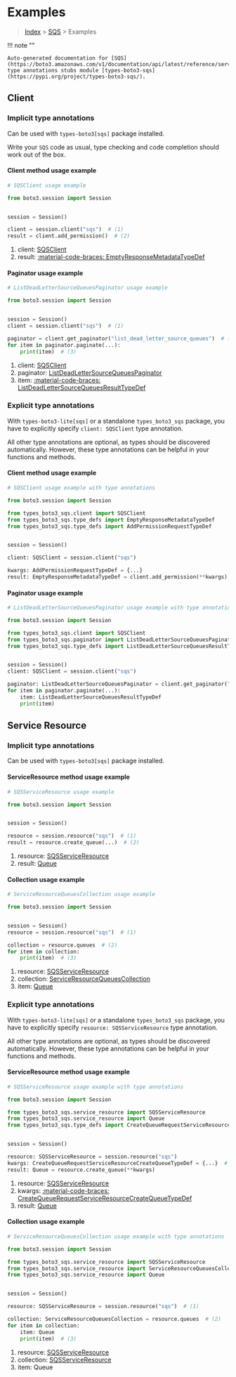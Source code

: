 # Examples

> [Index](../README.md) > [SQS](./README.md) > Examples

!!! note ""

    Auto-generated documentation for [SQS](https://boto3.amazonaws.com/v1/documentation/api/latest/reference/services/sqs.html#sqs)
    type annotations stubs module [types-boto3-sqs](https://pypi.org/project/types-boto3-sqs/).

## Client

### Implicit type annotations

Can be used with `types-boto3[sqs]` package installed.

Write your `SQS` code as usual,
type checking and code completion should work out of the box.


#### Client method usage example

```python
# SQSClient usage example

from boto3.session import Session


session = Session()

client = session.client("sqs")  # (1)
result = client.add_permission()  # (2)
```

1. client: [SQSClient](./client.md)
2. result: [:material-code-braces: EmptyResponseMetadataTypeDef](./type_defs.md#emptyresponsemetadatatypedef)



#### Paginator usage example

```python
# ListDeadLetterSourceQueuesPaginator usage example

from boto3.session import Session


session = Session()
client = session.client("sqs")  # (1)

paginator = client.get_paginator("list_dead_letter_source_queues")  # (2)
for item in paginator.paginate(...):
    print(item)  # (3)
```

1. client: [SQSClient](./client.md)
2. paginator: [ListDeadLetterSourceQueuesPaginator](./paginators.md#listdeadlettersourcequeuespaginator)
3. item: [:material-code-braces: ListDeadLetterSourceQueuesResultTypeDef](./type_defs.md#listdeadlettersourcequeuesresulttypedef)




### Explicit type annotations

With `types-boto3-lite[sqs]`
or a standalone `types_boto3_sqs` package, you have to explicitly specify `client: SQSClient` type annotation.

All other type annotations are optional, as types should be discovered automatically.
However, these type annotations can be helpful in your functions and methods.


#### Client method usage example

```python
# SQSClient usage example with type annotations

from boto3.session import Session

from types_boto3_sqs.client import SQSClient
from types_boto3_sqs.type_defs import EmptyResponseMetadataTypeDef
from types_boto3_sqs.type_defs import AddPermissionRequestTypeDef


session = Session()

client: SQSClient = session.client("sqs")

kwargs: AddPermissionRequestTypeDef = {...}
result: EmptyResponseMetadataTypeDef = client.add_permission(**kwargs)
```



#### Paginator usage example

```python
# ListDeadLetterSourceQueuesPaginator usage example with type annotations

from boto3.session import Session

from types_boto3_sqs.client import SQSClient
from types_boto3_sqs.paginator import ListDeadLetterSourceQueuesPaginator
from types_boto3_sqs.type_defs import ListDeadLetterSourceQueuesResultTypeDef


session = Session()
client: SQSClient = session.client("sqs")

paginator: ListDeadLetterSourceQueuesPaginator = client.get_paginator("list_dead_letter_source_queues")
for item in paginator.paginate(...):
    item: ListDeadLetterSourceQueuesResultTypeDef
    print(item)
```





## Service Resource

### Implicit type annotations

Can be used with `types-boto3[sqs]` package installed.


#### ServiceResource method usage example

```python
# SQSServiceResource usage example

from boto3.session import Session


session = Session()

resource = session.resource("sqs")  # (1)
result = resource.create_queue(...)  # (2)
```

1. resource: [SQSServiceResource](./service_resource.md)
2. result: [Queue](./service_resource.md#queue)



#### Collection usage example

```python
# ServiceResourceQueuesCollection usage example

from boto3.session import Session


session = Session()
resource = session.resource("sqs")  # (1)

collection = resource.queues  # (2)
for item in collection:
    print(item)  # (3)
```

1. resource: [SQSServiceResource](./service_resource.md)
2. collection: [ServiceResourceQueuesCollection](./service_resource.md#serviceresourcequeuescollection)
3. item: [Queue](./service_resource.md#queue)


### Explicit type annotations

With `types-boto3-lite[sqs]`
or a standalone `types_boto3_sqs` package, you have to explicitly specify
`resource: SQSServiceResource` type annotation.

All other type annotations are optional, as types should be discovered automatically.
However, these type annotations can be helpful in your functions and methods.



#### ServiceResource method usage example

```python
# SQSServiceResource usage example with type annotations

from boto3.session import Session

from types_boto3_sqs.service_resource import SQSServiceResource
from types_boto3_sqs.service_resource import Queue
from types_boto3_sqs.type_defs import CreateQueueRequestServiceResourceCreateQueueTypeDef


session = Session()

resource: SQSServiceResource = session.resource("sqs")
kwargs: CreateQueueRequestServiceResourceCreateQueueTypeDef = {...}  # (2)
result: Queue = resource.create_queue(**kwargs)
```

1. resource: [SQSServiceResource](./service_resource.md)
2. kwargs: [:material-code-braces: CreateQueueRequestServiceResourceCreateQueueTypeDef](./type_defs.md#createqueuerequestserviceresourcecreatequeuetypedef)
3. result: [Queue](./service_resource.md#queue)



#### Collection usage example

```python
# ServiceResourceQueuesCollection usage example with type annotations

from boto3.session import Session

from types_boto3_sqs.service_resource import SQSServiceResource
from types_boto3_sqs.service_resource import ServiceResourceQueuesCollection
from types_boto3_sqs.service_resource import Queue


session = Session()

resource: SQSServiceResource = session.resource("sqs")  # (1)

collection: ServiceResourceQueuesCollection = resource.queues  # (2)
for item in collection:
    item: Queue
    print(item)  # (3)
```

1. resource: [SQSServiceResource](./service_resource.md)
2. collection: [SQSServiceResource](./service_resource.md#serviceresourcequeuescollection)
3. item: Queue

